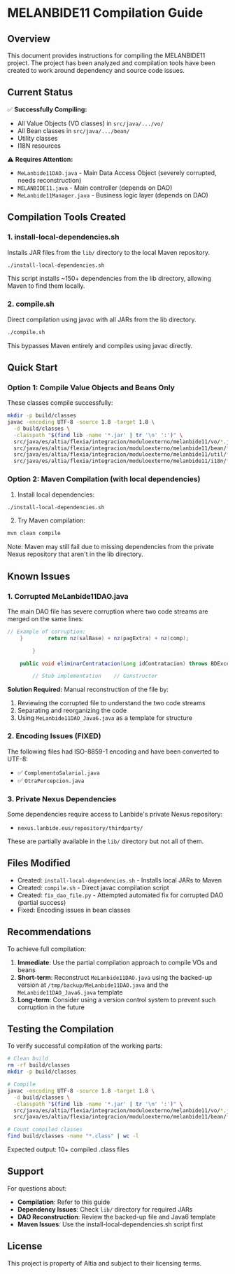 # MELANBIDE11 Compilation Guide

## Overview

This document provides instructions for compiling the MELANBIDE11 project. The project has been analyzed and compilation tools have been created to work around dependency and source code issues.

## Current Status

✅ **Successfully Compiling:**
- All Value Objects (VO classes) in `src/java/.../vo/`
- All Bean classes in `src/java/.../bean/`  
- Utility classes
- I18N resources

⚠️ **Requires Attention:**
- `MeLanbide11DAO.java` - Main Data Access Object (severely corrupted, needs reconstruction)
- `MELANBIDE11.java` - Main controller (depends on DAO)
- `MeLanbide11Manager.java` - Business logic layer (depends on DAO)

## Compilation Tools Created

### 1. install-local-dependencies.sh
Installs JAR files from the `lib/` directory to the local Maven repository.

```bash
./install-local-dependencies.sh
```

This script installs ~150+ dependencies from the lib directory, allowing Maven to find them locally.

### 2. compile.sh  
Direct compilation using javac with all JARs from the lib directory.

```bash
./compile.sh
```

This bypasses Maven entirely and compiles using javac directly.

## Quick Start

### Option 1: Compile Value Objects and Beans Only

These classes compile successfully:

```bash
mkdir -p build/classes
javac -encoding UTF-8 -source 1.8 -target 1.8 \
  -d build/classes \
  -classpath "$(find lib -name '*.jar' | tr '\n' ':')" \
  src/java/es/altia/flexia/integracion/moduloexterno/melanbide11/vo/*.java \
  src/java/es/altia/flexia/integracion/moduloexterno/melanbide11/bean/*.java \
  src/java/es/altia/flexia/integracion/moduloexterno/melanbide11/util/*.java \
  src/java/es/altia/flexia/integracion/moduloexterno/melanbide11/i18n/*.java
```

### Option 2: Maven Compilation (with local dependencies)

1. Install local dependencies:
```bash
./install-local-dependencies.sh
```

2. Try Maven compilation:
```bash
mvn clean compile
```

Note: Maven may still fail due to missing dependencies from the private Nexus repository that aren't in the lib directory.

## Known Issues

### 1. Corrupted MeLanbide11DAO.java

The main DAO file has severe corruption where two code streams are merged on the same lines:

```java
// Example of corruption:
    }        return nz(salBase) + nz(pagExtra) + nz(comp);

        }

    public void eliminarContratacion(Long idContratacion) throws BDException {

        // Stub implementation    // Constructor
```

**Solution Required:** Manual reconstruction of the file by:
1. Reviewing the corrupted file to understand the two code streams
2. Separating and reorganizing the code
3. Using `MeLanbide11DAO_Java6.java` as a template for structure

### 2. Encoding Issues (FIXED)

The following files had ISO-8859-1 encoding and have been converted to UTF-8:
- ✅ `ComplementoSalarial.java`
- ✅ `OtraPercepcion.java`

### 3. Private Nexus Dependencies

Some dependencies require access to Lanbide's private Nexus repository:
- `nexus.lanbide.eus/repository/thirdparty/`

These are partially available in the `lib/` directory but not all of them.

## Files Modified

- Created: `install-local-dependencies.sh` - Installs local JARs to Maven
- Created: `compile.sh` - Direct javac compilation script
- Created: `fix_dao_file.py` - Attempted automated fix for corrupted DAO (partial success)
- Fixed: Encoding issues in bean classes

## Recommendations

To achieve full compilation:

1. **Immediate**: Use the partial compilation approach to compile VOs and beans
2. **Short-term**: Reconstruct `MeLanbide11DAO.java` using the backed-up version at `/tmp/backup/MeLanbide11DAO.java` and the `MeLanbide11DAO_Java6.java` template
3. **Long-term**: Consider using a version control system to prevent such corruption in the future

## Testing the Compilation

To verify successful compilation of the working parts:

```bash
# Clean build
rm -rf build/classes
mkdir -p build/classes

# Compile
javac -encoding UTF-8 -source 1.8 -target 1.8 \
  -d build/classes \
  -classpath "$(find lib -name '*.jar' | tr '\n' ':')" \
  src/java/es/altia/flexia/integracion/moduloexterno/melanbide11/vo/*.java \
  src/java/es/altia/flexia/integracion/moduloexterno/melanbide11/bean/*.java

# Count compiled classes
find build/classes -name "*.class" | wc -l
```

Expected output: 10+ compiled .class files

## Support

For questions about:
- **Compilation**: Refer to this guide
- **Dependency Issues**: Check `lib/` directory for required JARs
- **DAO Reconstruction**: Review the backed-up file and Java6 template
- **Maven Issues**: Use the install-local-dependencies.sh script first

## License

This project is property of Altia and subject to their licensing terms.
